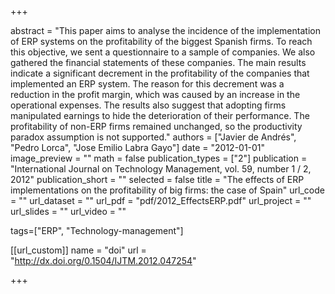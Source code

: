 +++

abstract = "This paper aims to analyse the incidence of the implementation of ERP systems on the profitability of the biggest Spanish firms. To reach this objective, we sent a questionnaire to a sample of companies. We also gathered the financial statements of these companies. The main results indicate a significant decrement in the profitability of the companies that implemented an ERP system. The reason for this decrement was a reduction in the profit margin, which was caused by an increase in the operational expenses. The results also suggest that adopting firms manipulated earnings to hide the deterioration of their performance. The profitability of non-ERP firms remained unchanged, so the productivity paradox assumption is not supported." 
authors = ["Javier de Andrés", "Pedro Lorca", "Jose Emilio Labra Gayo"]
date = "2012-01-01"
image_preview = ""
math = false
publication_types = ["2"]
publication = "International Journal on Technology Management, vol. 59, number 1 / 2, 2012"
publication_short = ""
selected = false
title = "The effects of ERP implementations on the profitability of big firms: the case of Spain"
url_code = ""
url_dataset = ""
url_pdf = "pdf/2012_EffectsERP.pdf"
url_project = ""
url_slides = ""
url_video = ""

tags=["ERP", "Technology-management"]

[[url_custom]]
name = "doi"
url = "http://dx.doi.org/0.1504/IJTM.2012.047254"


+++



